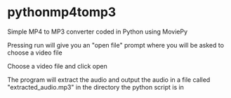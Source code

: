 # pythonmp4tomp3
Simple MP4 to MP3 converter coded in Python using MoviePy

Pressing run will give you an "open file" prompt where you will be asked to choose a video file

Choose a video file and click open

The program will extract the audio and output the audio in a file called "extracted_audio.mp3" in the directory the python script is in
